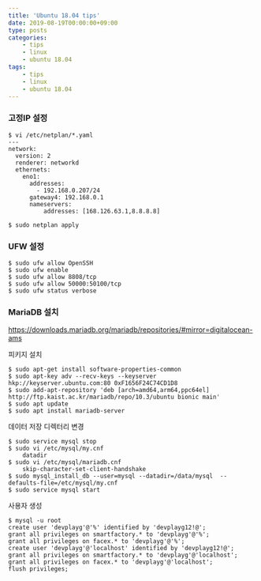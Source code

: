 ```yaml
---
title: 'Ubuntu 18.04 tips'
date: 2019-08-19T00:00:00+09:00
type: posts
categories:
    - tips
    - linux
    - ubuntu 18.04
tags:
    - tips
    - linux
    - ubuntu 18.04
---
```


### 고정IP 설정

    $ vi /etc/netplan/*.yaml
    ---
    network:
      version: 2
      renderer: networkd
      ethernets:
        eno1:
          addresses:
            - 192.168.0.207/24
          gateway4: 192.168.0.1
          nameservers:
              addresses: [168.126.63.1,8.8.8.8]

    $ sudo netplan apply
    
### UFW 설정

    $ sudo ufw allow OpenSSH
    $ sudo ufw enable
    $ sudo ufw allow 8808/tcp
    $ sudo ufw allow 50000:50100/tcp
    $ sudo ufw status verbose

### MariaDB 설치

https://downloads.mariadb.org/mariadb/repositories/#mirror=digitalocean-ams

피키지 설치

    $ sudo apt-get install software-properties-common
    $ sudo apt-key adv --recv-keys --keyserver hkp://keyserver.ubuntu.com:80 0xF1656F24C74CD1D8
    $ sudo add-apt-repository 'deb [arch=amd64,arm64,ppc64el] http://ftp.kaist.ac.kr/mariadb/repo/10.3/ubuntu bionic main'
    $ sudo apt update
    $ sudo apt install mariadb-server

데이터 저장 디렉터리 변경

    $ sudo service mysql stop
    $ sudo vi /etc/mysql/my.cnf
        datadir 
    $ sudo vi /etc/mysql/mariadb.cnf
        skip-character-set-client-handshake
    $ sudo mysql_install_db --user=mysql --datadir=/data/mysql  --defaults-file=/etc/mysql/my.cnf
    $ sudo service mysql start


사용자 생성

    $ mysql -u root
    create user 'devplayg'@'%' identified by 'devplayg12!@';
    grant all privileges on smartfactory.* to 'devplayg'@'%';
    grant all privileges on facex.* to 'devplayg'@'%';
    create user 'devplayg'@'localhost' identified by 'devplayg12!@';
    grant all privileges on smartfactory.* to 'devplayg'@'localhost';
    grant all privileges on facex.* to 'devplayg'@'localhost';
    flush privileges;
    
        
        
